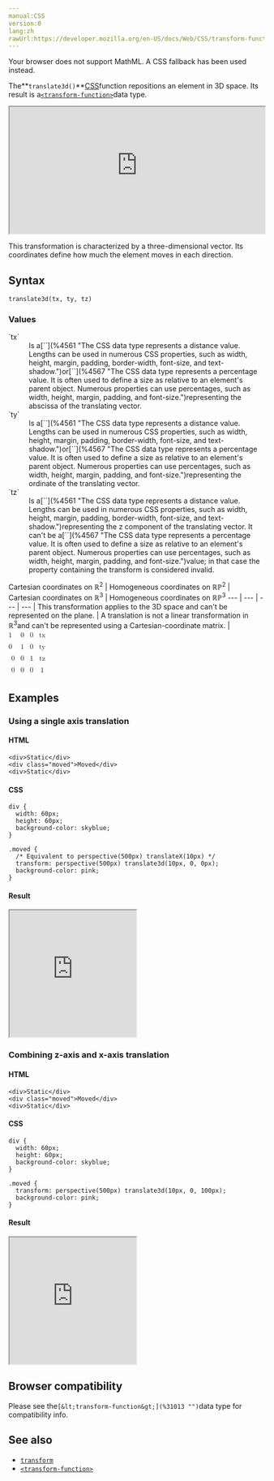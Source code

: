 ```yaml
---
manual:CSS
version:0
lang:zh
rawUrl:https://developer.mozilla.org/en-US/docs/Web/CSS/transform-function/translate3d
---
```






Your browser does not support MathML. A CSS fallback has been used instead.




The**`translate3d()`**[CSS](%427 "")function repositions an element in 3D space. Its result is a[`<transform-function>`](%28337 "The <transform-function> CSS data type represents a transformation that affects an element's appearance. Transformation functions can rotate, resize, distort, or move an element in 2D or 3D space. It is used in the transform property.")data type.

<iframe src='https://interactive-examples.mdn.mozilla.net/pages/css/function-translate3d.html' width='100%' height='250'></iframe>


This transformation is characterized by a three-dimensional vector. Its coordinates define how much the element moves in each direction.


## Syntax<a name="Syntax"></a>

```
translate3d(tx, ty, tz)

```

### Values<a name="Values"></a>
<dl><dt id=''>`tx`</dt><dd>Is a[`<length>`](%4561 "The <length> CSS data type represents a distance value. Lengths can be used in numerous CSS properties, such as width, height, margin, padding, border-width, font-size, and text-shadow.")or[`<percentage>`](%4567 "The <percentage> CSS data type represents a percentage value. It is often used to define a size as relative to an element's parent object. Numerous properties can use percentages, such as width, height, margin, padding, and font-size.")representing the abscissa of the translating vector.</dd><dt id=''>`ty`</dt><dd>Is a[`<length>`](%4561 "The <length> CSS data type represents a distance value. Lengths can be used in numerous CSS properties, such as width, height, margin, padding, border-width, font-size, and text-shadow.")or[`<percentage>`](%4567 "The <percentage> CSS data type represents a percentage value. It is often used to define a size as relative to an element's parent object. Numerous properties can use percentages, such as width, height, margin, padding, and font-size.")representing the ordinate of the translating vector.</dd><dt id=''>`tz`</dt><dd>Is a[`<length>`](%4561 "The <length> CSS data type represents a distance value. Lengths can be used in numerous CSS properties, such as width, height, margin, padding, border-width, font-size, and text-shadow.")representing the z component of the translating vector. It can&#39;t be a[`<percentage>`](%4567 "The <percentage> CSS data type represents a percentage value. It is often used to define a size as relative to an element's parent object. Numerous properties can use percentages, such as width, height, margin, padding, and font-size.")value; in that case the property containing the transform is considered invalid.</dd></dl>
Cartesian coordinates on ℝ<sup>2</sup> | Homogeneous coordinates on ℝℙ<sup>2</sup> | Cartesian coordinates on ℝ<sup>3</sup> | Homogeneous coordinates on ℝℙ<sup>3</sup> 
 ---  |  ---  |  ---  |  ---  | 
This transformation applies to the 3D space and can&#39;t be represented on the plane. | A translation is not a linear transformation in ℝ<sup>3</sup>and can&#39;t be represented using a Cartesian-coordinate matrix. | <math><mfenced><mtable><mtr>1<mtd>0</mtd><mtd>0</mtd><mtd>tx</mtd></mtr><mtr>0<mtd>1</mtd><mtd>0</mtd><mtd>ty</mtd></mtr><mtr><mtd>0</mtd><mtd>0</mtd><mtd>1</mtd><mtd>tz</mtd></mtr><mtr><mtd>0</mtd><mtd>0</mtd><mtd>0</mtd><mtd>1</mtd></mtr></mtable></mfenced></math> 


## Examples<a name="Examples"></a>

### Using a single axis translation<a name="Using_a_single_axis_translation"></a>

#### HTML<a name="HTML"></a>

```
<div>Static</div>
<div class="moved">Moved</div>
<div>Static</div>
```

#### CSS<a name="CSS"></a>

```
div {
  width: 60px;
  height: 60px;
  background-color: skyblue;
}

.moved {
  /* Equivalent to perspective(500px) translateX(10px) */
  transform: perspective(500px) translate3d(10px, 0, 0px);
  background-color: pink;
}
```

#### Result<a name="Result"></a>


<iframe src='https://mdn.mozillademos.org/en-US/docs/Web/CSS/transform-function/translate3d$samples/Using_a_single_axis_translation?revision=1386937' width='250' height='250'></iframe>



### Combining z-axis and x-axis translation<a name="Combining_z-axis_and_x-axis_translation"></a>

#### HTML<a name="HTML_2"></a>

```
<div>Static</div>
<div class="moved">Moved</div>
<div>Static</div>
```

#### CSS<a name="CSS_2"></a>

```
div {
  width: 60px;
  height: 60px;
  background-color: skyblue;
}

.moved {
  transform: perspective(500px) translate3d(10px, 0, 100px);
  background-color: pink;
}
```

#### Result<a name="Result_2"></a>


<iframe src='https://mdn.mozillademos.org/en-US/docs/Web/CSS/transform-function/translate3d$samples/Combining_z-axis_and_x-axis_translation?revision=1386937' width='250' height='250'></iframe>



## Browser compatibility<a name="Browser_compatibility"></a>


Please see the`[&lt;transform-function&gt;](%31013 "")`data type for compatibility info.


## See also<a name="See_also"></a>

* [`transform`](%6321 "The transform CSS property lets you rotate, scale, skew, or translate a given element. This is achieved by modifying the coordinate space of the CSS visual formatting model.")
* [`<transform-function>`](%28337 "The <transform-function> CSS data type represents a transformation that affects an element's appearance. Transformation functions can rotate, resize, distort, or move an element in 2D or 3D space. It is used in the transform property.")



